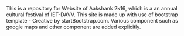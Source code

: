 This is a repository for Website of Aakshank 2k16, which is a an annual cultural festival of IET-DAVV.
This site is made up with use of bootstrap template - Creative by startBootstrap.com. Various component such as google maps and other component are added explicitly.
 